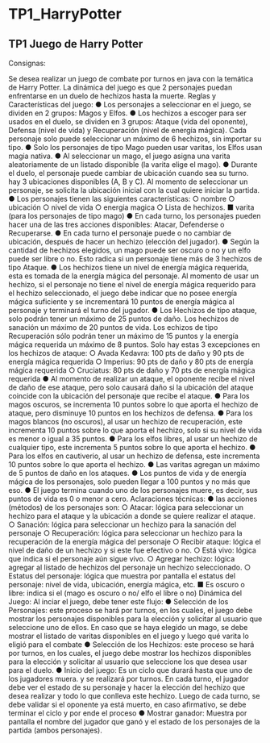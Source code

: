 # TP1_HarryPotter
TP1 Juego de Harry Potter
-----------------------------------
Consignas:


Se desea realizar un juego de combate por turnos en java con la temática de Harry Potter. La dinámica del
juego es que 2 personajes puedan enfrentarse en un duelo de hechizos hasta la muerte.
Reglas y Características del juego:
● Los personajes a seleccionar en el juego, se dividen en 2 grupos: Magos y Elfos.
● Los hechizos a escoger para ser usados en el duelo, se dividen en 3 grupos: Ataque (vida del
oponente), Defensa (nivel de vida) y Recuperación (nivel de energía mágica). Cada personaje solo
puede seleccionar un máximo de 6 hechizos, sin importar su tipo.
● Solo los personajes de tipo Mago pueden usar varitas, los Elfos usan magia nativa.
● Al seleccionar un mago, el juego asigna una varita aleatoriamente de un listado disponible (la varita
elige el mago).
● Durante el duelo, el personaje puede cambiar de ubicación cuando sea su turno. hay 3 ubicaciones
disponibles (A, B y C). Al momento de seleccionar un personaje, se solicita la ubicación inicial con
la cual quiere iniciar la partida.
● Los personajes tienen las siguientes características:
○ nombre
○ ubicación
○ nivel de vida
○ energia magica
○ Lista de hechizos.
■ varita (para los personajes de tipo mago)
● En cada turno, los personajes pueden hacer una de las tres acciones disponibles: Atacar,
Defenderse o Recuperarse.
● En cada turno el personaje puede o no cambiar de ubicación, después de hacer un hechizo
(elección del jugador).
● Según la cantidad de hechizos elegidos, un mago puede ser oscuro o no y un elfo puede ser libre o
no. Esto radica si un personaje tiene más de 3 hechizos de tipo Ataque.
● Los hechizos tiene un nivel de energía mágica requerida, esta es tomada de la energía mágica del
personaje. Al momento de usar un hechizo, si el personaje no tiene el nivel de energía mágica
requerido para el hechizo seleccionado, el juego debe indicar que no posee energía mágica
suficiente y se incrementará 10 puntos de energía mágica al personaje y terminará el turno del
jugador.
● Los Hechizos de tipo ataque, solo podrán tener un máximo de 25 puntos de daño. Los hechizos de
sanación un máximo de 20 puntos de vida. Los echizos de tipo Recuperación sólo podrán tener un
máximo de 15 puntos y la energía mágica requerida un máximo de 8 puntos. Solo hay estas 3
excepciones en los hechizos de ataque:
○ Avada Kedavra: 100 pts de daño y 90 pts de energía mágica requerida
○ Imperius: 90 pts de daño y 80 pts de energía mágica requerida
○ Cruciatus: 80 pts de daño y 70 pts de energía mágica requerida
● Al momento de realizar un ataque, el oponente recibe el nivel de daño de ese ataque, pero solo
causará daño si la ubicación del ataque coincide con la ubicación del personaje que recibe el
ataque.
● Para los magos oscuros, se incrementa 10 puntos sobre lo que aporta el hechizo de ataque, pero
disminuye 10 puntos en los hechizos de defensa.
● Para los magos blancos (no oscuros), al usar un hechizo de recuperación, este incrementa 10
puntos sobre lo que aporta el hechizo, solo si su nivel de vida es menor o igual a 35 puntos.
● Para los elfos libres, al usar un hechizo de cualquier tipo, este incrementa 5 puntos sobre lo que
aporta el hechizo.
● Para los elfos en cautiverio, al usar un hechizo de defensa, este incrementa 10 puntos sobre lo que
aporta el hechizo.
● Las varitas agregan un máximo de 5 puntos de daño en los ataques.
● Los puntos de vida y de energía mágica de los personajes, solo pueden llegar a 100 puntos y no
más que eso.
● El juego termina cuando uno de los personajes muere, es decir, sus puntos de vida es 0 o menor a
cero.
Aclaraciones técnicas:
● las acciones (métodos) de los personajes son:
○ Atacar: lógica para seleccionar un hechizo para el ataque y la ubicación a donde se quiere
realizar el ataque.
○ Sanación: lógica para seleccionar un hechizo para la sanación del personaje
○ Recuperación: lógica para seleccionar un hechizo para la recuperación de la energía
mágica del personaje
○ Recibir ataque: lógica el nivel de daño de un hechizo y si este fue efectivo o no.
○ Está vivo: lógica que indica si el personaje aún sigue vivo.
○ Agregar hechizo: lógica agregar al listado de hechizos del personaje un hechizo
seleccionado.
○ Estatus del personaje: lógica que muestra por pantalla el estatus del personaje: nivel de
vida, ubicación, energía mágica, etc.
■ Es oscuro o libre: indica si el (mago es oscuro o no/ elfo el libre o no)
Dinámica del Juego:
Al inciar el juego, debe tener este flujo:
● Selección de los Personajes: este proceso se hará por turnos, en los cuales, el juego debe
mostrar los personajes disponibles para la elección y solicitar al usuario que seleccione uno de
ellos. En caso que se haya elegido un mago, se debe mostrar el listado de varitas disponibles en el
juego y luego qué varita lo eligió para el combate
● Selección de los Hechizos: este proceso se hará por turnos, en los cuales, el juego debe mostrar
los hechizos disponibles para la elección y solicitar al usuario que seleccione los que desea usar
para el duelo.
● Inicio del juego: Es un ciclo que durará hasta que uno de los jugadores muera. y se realizará por
turnos. En cada turno, el jugador debe ver el estado de su personaje y hacer la elección del hechizo
que desea realizar y todo lo que conlleva este hechizo. Luego de cada turno, se debe validar si el
oponente ya está muerto, en caso afirmativo, se debe terminar el ciclo y por ende el proceso
● Mostrar ganador: Muestra por pantalla el nombre del jugador que ganó y el estado de los
personajes de la partida (ambos personajes).
